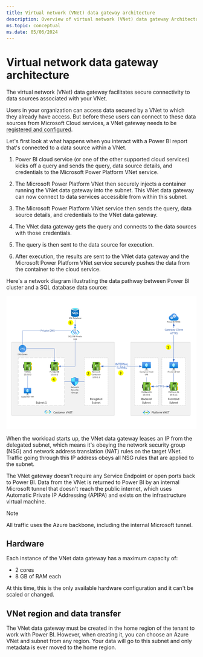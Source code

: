 ```yaml
---
title: Virtual network (VNet) data gateway architecture
description: Overview of virtual network (VNet) data gateway Architecture.
ms.topic: conceptual
ms.date: 05/06/2024
---
```


# Virtual network data gateway architecture

The virtual network (VNet) data gateway facilitates secure connectivity to data sources associated with your VNet.

Users in your organization can access data secured by a VNet to which they already have access. But before these users can connect to these data sources from Microsoft Cloud services, a VNet gateway needs to be [registered and configured](create-data-gateways.md).

Let's first look at what happens when you interact with a Power BI report that's connected to a data source within a VNet.

1. Power BI cloud service (or one of the other supported cloud services) kicks off a query and sends the query, data source details, and credentials to the Microsoft Power Platform VNet service.

2. The Microsoft Power Platform VNet then securely injects a container running the VNet data gateway into the subnet. This VNet data gateway can now connect to data services accessible from within this subnet.

3. The Microsoft Power Platform VNet service then sends the query, data source details, and credentials to the VNet data gateway.

4. The VNet data gateway gets the query and connects to the data sources with those credentials.

5. The query is then sent to the data source for execution.

6. After execution, the results are sent to the VNet data gateway and the Microsoft Power Platform VNet service securely pushes the data from the container to the cloud service.

Here's a network diagram illustrating the data pathway between Power BI cluster and a SQL database data source:

![VNet data gateway architecture.](media/vnet-gateway-architecture-no-swift.png)

When the workload starts up, the VNet data gateway leases an IP from the delegated subnet, which means it's obeying the network security group (NSG) and network address translation (NAT) rules on the target VNet. Traffic going through this IP address obeys all NSG rules that are applied to the subnet.

The VNet gateway doesn't require any Service Endpoint or open ports back to Power BI. Data from the VNet is returned to Power BI by an internal Microsoft tunnel that doesn't reach the public internet, which uses Automatic Private IP Addressing (APIPA) and exists on the infrastructure virtual machine.

> [!NOTE]
> All traffic uses the Azure backbone, including the internal Microsoft tunnel.

## Hardware

Each instance of the VNet data gateway has a maximum capacity of:

* 2 cores
* 8 GB of RAM each

At this time, this is the only available hardware configuration and it can't be scaled or changed.

## VNet region and data transfer

The VNet data gateway must be created in the home region of the tenant to work with Power BI. However, when creating it, you can choose an Azure VNet and subnet from any region. Your data will go to this subnet and only metadata is ever moved to the home region.
